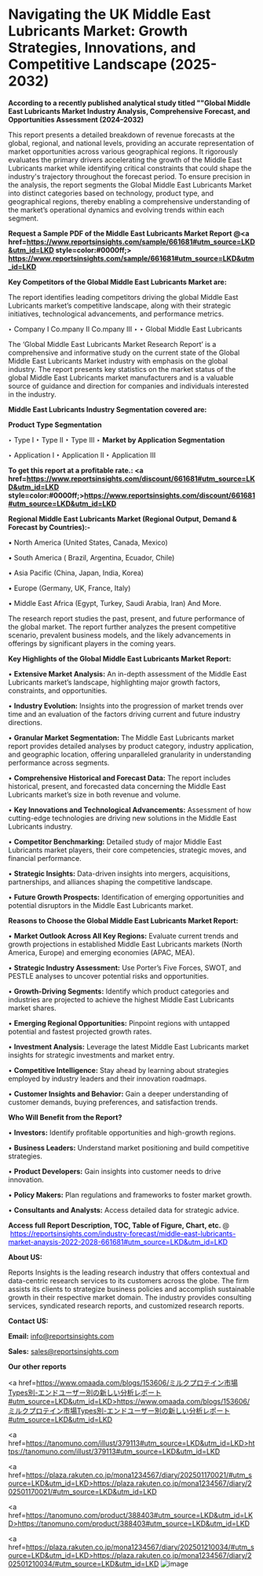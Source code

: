 # Navigating the UK Middle East Lubricants Market: Growth Strategies, Innovations, and Competitive Landscape (2025-2032)

<strong>According to a recently published analytical study titled ""Global Middle East Lubricants Market Industry Analysis, Comprehensive Forecast, and Opportunities Assessment (2024–2032)</strong>

This report presents a detailed breakdown of revenue forecasts at the global, regional, and national levels, providing an accurate representation of market opportunities across various geographical regions. It rigorously evaluates the primary drivers accelerating the growth of the Middle East Lubricants market while identifying critical constraints that could shape the industry's trajectory throughout the forecast period. To ensure precision in the analysis, the report segments the Global Middle East Lubricants Market into distinct categories based on technology, product type, and geographical regions, thereby enabling a comprehensive understanding of the market’s operational dynamics and evolving trends within each segment.

<strong>Request a Sample PDF of the Middle East Lubricants Market Report </strong><strong>@<a href=https://www.reportsinsights.com/sample/661681#utm_source=LKD&utm_id=LKD style=color:#0000ff;> https://www.reportsinsights.com/sample/661681#utm_source=LKD&utm_id=LKD</a></strong></font>

<strong>Key Competitors of the Global Middle East Lubricants Market are:</strong>

The report identifies leading competitors driving the global Middle East Lubricants market’s competitive landscape, along with their strategic initiatives, technological advancements, and performance metrics.

‣ Company I Co.mpany II Co.mpany III
‣ 
‣ Global Middle East Lubricants

The ‘Global Middle East Lubricants Market Research Report’ is a comprehensive and informative study on the current state of the Global Middle East Lubricants Market industry with emphasis on the global industry. The report presents key statistics on the market status of the global Middle East Lubricants market manufacturers and is a valuable source of guidance and direction for companies and individuals interested in the industry.

<strong>Middle East Lubricants Industry Segmentation covered are:</strong>

<strong>Product Type Segmentation</strong>

‣ Type I
‣ Type II
‣ Type III
‣ 
<strong>Market by Application Segmentation</strong>

‣ Application I
‣ Application II 
‣ Application III

<strong>To get this report at a profitable rate.: <a href=https://www.reportsinsights.com/discount/661681#utm_source=LKD&utm_id=LKD style=color:#0000ff;>https://www.reportsinsights.com/discount/661681#utm_source=LKD&utm_id=LKD</a></strong></font>

<strong>Regional Middle East Lubricants Market (Regional Output, Demand &amp; Forecast by Countries):-</strong>

• North America (United States, Canada, Mexico)

• South America ( Brazil, Argentina, Ecuador, Chile)

• Asia Pacific (China, Japan, India, Korea)

• Europe (Germany, UK, France, Italy)

• Middle East Africa (Egypt, Turkey, Saudi Arabia, Iran) And More.

The research report studies the past, present, and future performance of the global market. The report further analyzes the present competitive scenario, prevalent business models, and the likely advancements in offerings by significant players in the coming years.

<strong>Key Highlights of the Global Middle East Lubricants Market Report:</strong>

• <strong>Extensive Market Analysis:</strong> An in-depth assessment of the Middle East Lubricants market’s landscape, highlighting major growth factors, constraints, and opportunities.

• <strong>Industry Evolution:</strong> Insights into the progression of market trends over time and an evaluation of the factors driving current and future industry directions.

• <strong>Granular Market Segmentation:</strong> The Middle East Lubricants market report provides detailed analyses by product category, industry application, and geographic location, offering unparalleled granularity in understanding performance across segments.

• <strong>Comprehensive Historical and Forecast Data:</strong> The report includes historical, present, and forecasted data concerning the Middle East Lubricants market’s size in both revenue and volume.

• <strong>Key Innovations and Technological Advancements:</strong> Assessment of how cutting-edge technologies are driving new solutions in the Middle East Lubricants industry.

• <strong>Competitor Benchmarking:</strong> Detailed study of major Middle East Lubricants market players, their core competencies, strategic moves, and financial performance.

• <strong>Strategic Insights:</strong> Data-driven insights into mergers, acquisitions, partnerships, and alliances shaping the competitive landscape.

• <strong>Future Growth Prospects:</strong> Identification of emerging opportunities and potential disruptors in the Middle East Lubricants market.

<strong>Reasons to Choose the Global Middle East Lubricants Market Report:</strong>

• <strong>Market Outlook Across All Key Regions:</strong> Evaluate current trends and growth projections in established Middle East Lubricants markets (North America, Europe) and emerging economies (APAC, MEA).

• <strong>Strategic Industry Assessment:</strong> Use Porter’s Five Forces, SWOT, and PESTLE analyses to uncover potential risks and opportunities.

• <strong>Growth-Driving Segments:</strong> Identify which product categories and industries are projected to achieve the highest Middle East Lubricants market shares.

• <strong>Emerging Regional Opportunities:</strong> Pinpoint regions with untapped potential and fastest projected growth rates.

• <strong>Investment Analysis:</strong> Leverage the latest Middle East Lubricants market insights for strategic investments and market entry.

• <strong>Competitive Intelligence:</strong> Stay ahead by learning about strategies employed by industry leaders and their innovation roadmaps.

• <strong>Customer Insights and Behavior:</strong> Gain a deeper understanding of customer demands, buying preferences, and satisfaction trends.

<strong>Who Will Benefit from the Report?</strong>

• <strong>Investors:</strong> Identify profitable opportunities and high-growth regions.

• <strong>Business Leaders:</strong> Understand market positioning and build competitive strategies.

• <strong>Product Developers:</strong> Gain insights into customer needs to drive innovation.

• <strong>Policy Makers:</strong> Plan regulations and frameworks to foster market growth.

• <strong>Consultants and Analysts:</strong> Access detailed data for strategic advice.
</ul>
<strong>Access full Report Description, TOC, Table of Figure, Chart, etc. </strong>@  <a href=https://reportsinsights.com/industry-forecast/middle-east-lubricants-market-anaysis-2022-2028-661681#utm_source=LKD&utm_id=LKD style=color:#0000ff;>https://reportsinsights.com/industry-forecast/middle-east-lubricants-market-anaysis-2022-2028-661681#utm_source=LKD&utm_id=LKD</a></font>

<strong><strong>About US</strong>:</strong>

Reports Insights is the leading research industry that offers contextual and data-centric research services to its customers across the globe. The firm assists its clients to strategize business policies and accomplish sustainable growth in their respective market domain. The industry provides consulting services, syndicated research reports, and customized research reports.

<strong>Contact US:</strong>

<p class=""""><b>Email:</b> <a href=mailto:info@reportsinsights.com>info@reportsinsights.com</a></p>
<p class=""""><b>Sales:</b> <a href=mailto:sales@reportsinsights.com>sales@reportsinsights.com</a></p>

<strong>Our other reports</strong>

<a href=https://www.omaada.com/blogs/153606/ミルクプロテイン市場Types別-エンドユーザー別の新しい分析レポート#utm_source=LKD&utm_id=LKD>https://www.omaada.com/blogs/153606/ミルクプロテイン市場Types別-エンドユーザー別の新しい分析レポート#utm_source=LKD&utm_id=LKD</a>

<a href=https://tanomuno.com/illust/379113#utm_source=LKD&utm_id=LKD>https://tanomuno.com/illust/379113#utm_source=LKD&utm_id=LKD</a>

<a href=https://plaza.rakuten.co.jp/mona1234567/diary/202501170021/#utm_source=LKD&utm_id=LKD>https://plaza.rakuten.co.jp/mona1234567/diary/202501170021/#utm_source=LKD&utm_id=LKD</a>

<a href=https://tanomuno.com/product/388403#utm_source=LKD&utm_id=LKD>https://tanomuno.com/product/388403#utm_source=LKD&utm_id=LKD</a>

<a href=https://plaza.rakuten.co.jp/mona1234567/diary/202501210034/#utm_source=LKD&utm_id=LKD>https://plaza.rakuten.co.jp/mona1234567/diary/202501210034/#utm_source=LKD&utm_id=LKD</a>
![image](https://github.com/user-attachments/assets/834e49bf-1d4f-4e95-b136-8c6ef2f76afd)
